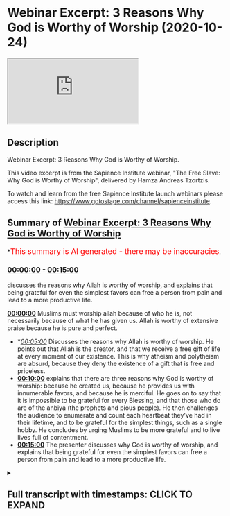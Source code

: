 # Webinar Excerpt: 3 Reasons Why God is Worthy of Worship (2020-10-24)

<iframe loading='lazy' src='https://www.youtube.com/embed/HwQT_21tM18'></iframe>

## Description

Webinar Excerpt: 3 Reasons Why God is Worthy of Worship.

This video excerpt is from the Sapience Institute webinar, "The Free Slave: Why God is Worthy of Worship", delivered by Hamza Andreas Tzortzis.

To watch and learn from the free Sapience Institute launch webinars please access this link: https://www.gotostage.com/channel/sapienceinstitute.

## Summary of [Webinar Excerpt: 3 Reasons Why God is Worthy of Worship](https://www.youtube.com/watch?v=HwQT_21tM18)


*<span style="color:red; font-size:125%">This summary is AI generated - there may be inaccuracies</span>.

### [00:00:00](https://www.youtube.com/watch?v=HwQT_21tM18&t=0) - [00:15:00](https://www.youtube.com/watch?v=HwQT_21tM18&t=900)

 discusses the reasons why Allah is worthy of worship, and explains that being grateful for even the simplest favors can free a person from pain and lead to a more productive life.

**[00:00:00](https://www.youtube.com/watch?v=HwQT_21tM18&t=0)** Muslims must worship allah because of who he is, not necessarily because of what he has given us. Allah is worthy of extensive praise because he is pure and perfect.
* **[00:05:00](https://www.youtube.com/watch?v=HwQT_21tM18&t=300)* Discusses the reasons why Allah is worthy of worship. He points out that Allah is the creator, and that we receive a free gift of life at every moment of our existence. This is why atheism and polytheism are absurd, because they deny the existence of a gift that is free and priceless.
* **[00:10:00](https://www.youtube.com/watch?v=HwQT_21tM18&t=600)** explains that there are three reasons why God is worthy of worship: because he created us, because he provides us with innumerable favors, and because he is merciful. He goes on to say that it is impossible to be grateful for every Blessing, and that those who do are of the anbiya (the prophets and pious people). He then challenges the audience to enumerate and count each heartbeat they've had in their lifetime, and to be grateful for the simplest things, such as a single hobby. He concludes by urging Muslims to be more grateful and to live lives full of contentment.
* **[00:15:00](https://www.youtube.com/watch?v=HwQT_21tM18&t=900)** The presenter discusses why God is worthy of worship, and explains that being grateful for even the simplest favors can free a person from pain and lead to a more productive life.

<details><summary><h2>Full transcript with timestamps: CLICK TO EXPAND</h2></summary>

[0:00:05](https://youtu.be/HwQT_21tM18?t=5) we are here to  
[0:00:07](https://youtu.be/HwQT_21tM18?t=7) worship allah subhana wa  
[0:00:10](https://youtu.be/HwQT_21tM18?t=10) and we need to really  
[0:00:13](https://youtu.be/HwQT_21tM18?t=13) create a narrative in the dawah in  
[0:00:15](https://youtu.be/HwQT_21tM18?t=15) sharing islam  
[0:00:17](https://youtu.be/HwQT_21tM18?t=17) and not just focus on all the other the  
[0:00:19](https://youtu.be/HwQT_21tM18?t=19) other topics that we're talking about  
[0:00:20](https://youtu.be/HwQT_21tM18?t=20) which are very important of course  
[0:00:22](https://youtu.be/HwQT_21tM18?t=22) but to put a central focus on why allah  
[0:00:25](https://youtu.be/HwQT_21tM18?t=25) is worthy of worship because this was  
[0:00:27](https://youtu.be/HwQT_21tM18?t=27) the central focus  
[0:00:28](https://youtu.be/HwQT_21tM18?t=28) of the nbr of the best people have  
[0:00:31](https://youtu.be/HwQT_21tM18?t=31) walked this planet which are the  
[0:00:32](https://youtu.be/HwQT_21tM18?t=32) prophets of allah  
[0:00:34](https://youtu.be/HwQT_21tM18?t=34) so the first point  
[0:00:38](https://youtu.be/HwQT_21tM18?t=38) how we're going to answer the question  
[0:00:39](https://youtu.be/HwQT_21tM18?t=39) why worship god why is allah worthy of  
[0:00:41](https://youtu.be/HwQT_21tM18?t=41) worship  
[0:00:42](https://youtu.be/HwQT_21tM18?t=42) well let's begin with the first point  
[0:00:45](https://youtu.be/HwQT_21tM18?t=45) so we must worship allah by virtue of  
[0:00:48](https://youtu.be/HwQT_21tM18?t=48) who he is by virtue of his existence  
[0:00:50](https://youtu.be/HwQT_21tM18?t=50) which basically means  
[0:00:52](https://youtu.be/HwQT_21tM18?t=52) we must worship allah because of who  
[0:00:55](https://youtu.be/HwQT_21tM18?t=55) he is as allah makes it very clear in  
[0:00:58](https://youtu.be/HwQT_21tM18?t=58) the quran in chapter 20 verse 14  
[0:01:00](https://youtu.be/HwQT_21tM18?t=60) indeed i am god i am allah there is no  
[0:01:03](https://youtu.be/HwQT_21tM18?t=63) deity except me  
[0:01:04](https://youtu.be/HwQT_21tM18?t=64) so worship me and establish prayer for  
[0:01:07](https://youtu.be/HwQT_21tM18?t=67) my remembrance so there is no deity  
[0:01:09](https://youtu.be/HwQT_21tM18?t=69) worthy of worship except allah  
[0:01:12](https://youtu.be/HwQT_21tM18?t=72) so when we say allah is worthy of  
[0:01:15](https://youtu.be/HwQT_21tM18?t=75) worship  
[0:01:16](https://youtu.be/HwQT_21tM18?t=76) because of who he is allah is worthy of  
[0:01:18](https://youtu.be/HwQT_21tM18?t=78) worship by virtue of who he is  
[0:01:21](https://youtu.be/HwQT_21tM18?t=81) what does this really mean well let me  
[0:01:22](https://youtu.be/HwQT_21tM18?t=82) give you some thought experiments for  
[0:01:24](https://youtu.be/HwQT_21tM18?t=84) you to focus on  
[0:01:26](https://youtu.be/HwQT_21tM18?t=86) i want you to reflect on the concept of  
[0:01:29](https://youtu.be/HwQT_21tM18?t=89) praising other people  
[0:01:31](https://youtu.be/HwQT_21tM18?t=91) now we praise other people because of by  
[0:01:34](https://youtu.be/HwQT_21tM18?t=94) virtue of  
[0:01:35](https://youtu.be/HwQT_21tM18?t=95) their attributes okay take for example  
[0:01:39](https://youtu.be/HwQT_21tM18?t=99) if people like football or soccer they  
[0:01:42](https://youtu.be/HwQT_21tM18?t=102) may support a football team and they  
[0:01:45](https://youtu.be/HwQT_21tM18?t=105) might support the likes of  
[0:01:46](https://youtu.be/HwQT_21tM18?t=106) messi or ronaldo and if they're  
[0:01:50](https://youtu.be/HwQT_21tM18?t=110) fans of messi and ronaldo when they  
[0:01:54](https://youtu.be/HwQT_21tM18?t=114) when they see messier ronaldo score a  
[0:01:56](https://youtu.be/HwQT_21tM18?t=116) goal  
[0:01:57](https://youtu.be/HwQT_21tM18?t=117) they go crazy right like wow that's  
[0:01:59](https://youtu.be/HwQT_21tM18?t=119) amazing  
[0:02:00](https://youtu.be/HwQT_21tM18?t=120) that's what a great skill what a great  
[0:02:02](https://youtu.be/HwQT_21tM18?t=122) goal right  
[0:02:03](https://youtu.be/HwQT_21tM18?t=123) so what that is that's a form of praise  
[0:02:06](https://youtu.be/HwQT_21tM18?t=126) and the reason we're praising  
[0:02:08](https://youtu.be/HwQT_21tM18?t=128) messi and ronaldo is because of by  
[0:02:11](https://youtu.be/HwQT_21tM18?t=131) virtue of  
[0:02:12](https://youtu.be/HwQT_21tM18?t=132) their sporting skills their football  
[0:02:14](https://youtu.be/HwQT_21tM18?t=134) skills  
[0:02:15](https://youtu.be/HwQT_21tM18?t=135) their athletic attributes okay now  
[0:02:18](https://youtu.be/HwQT_21tM18?t=138) some of you might like mixed martial  
[0:02:20](https://youtu.be/HwQT_21tM18?t=140) arts you might like for example  
[0:02:22](https://youtu.be/HwQT_21tM18?t=142) the eagle khabib and when you when you  
[0:02:25](https://youtu.be/HwQT_21tM18?t=145) see  
[0:02:26](https://youtu.be/HwQT_21tM18?t=146) habib you know grounding and pounding  
[0:02:28](https://youtu.be/HwQT_21tM18?t=148) and you see khabib  
[0:02:30](https://youtu.be/HwQT_21tM18?t=150) getting people to tap out you go crazy  
[0:02:32](https://youtu.be/HwQT_21tM18?t=152) like wow you know when he basically  
[0:02:34](https://youtu.be/HwQT_21tM18?t=154) tapped out  
[0:02:35](https://youtu.be/HwQT_21tM18?t=155) the chicken mcgregor you see he  
[0:02:38](https://youtu.be/HwQT_21tM18?t=158) he tapped out and era went berserk and  
[0:02:41](https://youtu.be/HwQT_21tM18?t=161) you were like wow he's such an amazing  
[0:02:43](https://youtu.be/HwQT_21tM18?t=163) martial artist  
[0:02:45](https://youtu.be/HwQT_21tM18?t=165) why did you praise habib in that way you  
[0:02:47](https://youtu.be/HwQT_21tM18?t=167) praised him by virtue of because of  
[0:02:51](https://youtu.be/HwQT_21tM18?t=171) his his wrestling attributes  
[0:02:55](https://youtu.be/HwQT_21tM18?t=175) okay maybe this doesn't suit you maybe  
[0:02:57](https://youtu.be/HwQT_21tM18?t=177) you're more of a poet  
[0:02:58](https://youtu.be/HwQT_21tM18?t=178) maybe you like poetry so when you listen  
[0:03:00](https://youtu.be/HwQT_21tM18?t=180) to  
[0:03:01](https://youtu.be/HwQT_21tM18?t=181) the poet of the east iqbal and you hear  
[0:03:04](https://youtu.be/HwQT_21tM18?t=184) some of his poetry when he says  
[0:03:06](https://youtu.be/HwQT_21tM18?t=186) this one sajdah this one prostration  
[0:03:09](https://youtu.be/HwQT_21tM18?t=189) that you find so difficult  
[0:03:10](https://youtu.be/HwQT_21tM18?t=190) frees you from a thousand prostrations  
[0:03:13](https://youtu.be/HwQT_21tM18?t=193) when you hear that poem and you read  
[0:03:15](https://youtu.be/HwQT_21tM18?t=195) that poem you're like wow wow wow that's  
[0:03:16](https://youtu.be/HwQT_21tM18?t=196) so amazing and deep you give him praise  
[0:03:19](https://youtu.be/HwQT_21tM18?t=199) by virtue of because of his poetic skin  
[0:03:22](https://youtu.be/HwQT_21tM18?t=202) and attributes  
[0:03:23](https://youtu.be/HwQT_21tM18?t=203) now you might like nasheeds right maybe  
[0:03:26](https://youtu.be/HwQT_21tM18?t=206) i don't know who's a famous nasheed  
[0:03:27](https://youtu.be/HwQT_21tM18?t=207) singer  
[0:03:28](https://youtu.be/HwQT_21tM18?t=208) um i don't know just one should come to  
[0:03:32](https://youtu.be/HwQT_21tM18?t=212) mind  
[0:03:32](https://youtu.be/HwQT_21tM18?t=212) you might like you might like a  
[0:03:34](https://youtu.be/HwQT_21tM18?t=214) particular nasheed  
[0:03:36](https://youtu.be/HwQT_21tM18?t=216) uh whether it's sami yusuf or omar issa  
[0:03:39](https://youtu.be/HwQT_21tM18?t=219) or some spoken word artist like  
[0:03:43](https://youtu.be/HwQT_21tM18?t=223) muslim bilal ashley you know you hear  
[0:03:46](https://youtu.be/HwQT_21tM18?t=226) some of the words you're like wow that's  
[0:03:48](https://youtu.be/HwQT_21tM18?t=228) so deep  
[0:03:49](https://youtu.be/HwQT_21tM18?t=229) now the reason you praise them in that  
[0:03:51](https://youtu.be/HwQT_21tM18?t=231) way because you praise them because of  
[0:03:53](https://youtu.be/HwQT_21tM18?t=233) by virtue of  
[0:03:54](https://youtu.be/HwQT_21tM18?t=234) the poetic or singing attributes okay  
[0:03:58](https://youtu.be/HwQT_21tM18?t=238) you do this all the time now  
[0:04:02](https://youtu.be/HwQT_21tM18?t=242) isn't it interesting that we are  
[0:04:04](https://youtu.be/HwQT_21tM18?t=244) compelled to give  
[0:04:05](https://youtu.be/HwQT_21tM18?t=245) praise to these things and these people  
[0:04:08](https://youtu.be/HwQT_21tM18?t=248) because of their attributes  
[0:04:10](https://youtu.be/HwQT_21tM18?t=250) even though the attributes don't  
[0:04:12](https://youtu.be/HwQT_21tM18?t=252) directly benefit us in any way  
[0:04:14](https://youtu.be/HwQT_21tM18?t=254) and even those these attributes are  
[0:04:16](https://youtu.be/HwQT_21tM18?t=256) limited and flawed because nobody is  
[0:04:18](https://youtu.be/HwQT_21tM18?t=258) perfect  
[0:04:19](https://youtu.be/HwQT_21tM18?t=259) isn't it interesting that we give some  
[0:04:21](https://youtu.be/HwQT_21tM18?t=261) form of praise to these things  
[0:04:23](https://youtu.be/HwQT_21tM18?t=263) so by greater reason what kind of  
[0:04:26](https://youtu.be/HwQT_21tM18?t=266) extensive praise must we give allah  
[0:04:27](https://youtu.be/HwQT_21tM18?t=267) subhanahu wa  
[0:04:29](https://youtu.be/HwQT_21tM18?t=269) whose names and attributes are to the  
[0:04:31](https://youtu.be/HwQT_21tM18?t=271) highest degree possible  
[0:04:32](https://youtu.be/HwQT_21tM18?t=272) they are pure and perfect with no  
[0:04:34](https://youtu.be/HwQT_21tM18?t=274) deficiency and flow  
[0:04:36](https://youtu.be/HwQT_21tM18?t=276) and we give allah praise because of who  
[0:04:39](https://youtu.be/HwQT_21tM18?t=279) he is and not necessarily how he's  
[0:04:41](https://youtu.be/HwQT_21tM18?t=281) decided to express his names and  
[0:04:43](https://youtu.be/HwQT_21tM18?t=283) attributes in our lives  
[0:04:44](https://youtu.be/HwQT_21tM18?t=284) right so this shows that allah is worthy  
[0:04:49](https://youtu.be/HwQT_21tM18?t=289) of worship because of who he is or not  
[0:04:50](https://youtu.be/HwQT_21tM18?t=290) because of what he's given us  
[0:04:52](https://youtu.be/HwQT_21tM18?t=292) allah is worthy of worship because he is  
[0:04:54](https://youtu.be/HwQT_21tM18?t=294) worthy of worship allah is worthy of  
[0:04:56](https://youtu.be/HwQT_21tM18?t=296) worship because of who he is  
[0:04:57](https://youtu.be/HwQT_21tM18?t=297) allah is worthy of extensive praise by  
[0:05:00](https://youtu.be/HwQT_21tM18?t=300) virtue of because of his names and  
[0:05:02](https://youtu.be/HwQT_21tM18?t=302) attributes  
[0:05:03](https://youtu.be/HwQT_21tM18?t=303) that are perfect because if you can  
[0:05:05](https://youtu.be/HwQT_21tM18?t=305) praise other  
[0:05:09](https://youtu.be/HwQT_21tM18?t=309) limited and people and deficient  
[0:05:10](https://youtu.be/HwQT_21tM18?t=310) attributes and they don't directly  
[0:05:12](https://youtu.be/HwQT_21tM18?t=312) benefit us in any way then what does it  
[0:05:14](https://youtu.be/HwQT_21tM18?t=314) mean about praising allah  
[0:05:16](https://youtu.be/HwQT_21tM18?t=316) and praise brothers and sisters and  
[0:05:18](https://youtu.be/HwQT_21tM18?t=318) friends is a form of worship  
[0:05:20](https://youtu.be/HwQT_21tM18?t=320) as we know in um kitab the mother of the  
[0:05:23](https://youtu.be/HwQT_21tM18?t=323) quran  
[0:05:24](https://youtu.be/HwQT_21tM18?t=324) the mother of the book surah al-fatiha  
[0:05:26](https://youtu.be/HwQT_21tM18?t=326) which summarizes the quran which is a  
[0:05:28](https://youtu.be/HwQT_21tM18?t=328) summary of tawheed  
[0:05:29](https://youtu.be/HwQT_21tM18?t=329) the first verse says  
[0:05:33](https://youtu.be/HwQT_21tM18?t=333) all perfect praise and gratitude belongs  
[0:05:36](https://youtu.be/HwQT_21tM18?t=336) to allah so  
[0:05:38](https://youtu.be/HwQT_21tM18?t=338) you know this just makes so much sense  
[0:05:40](https://youtu.be/HwQT_21tM18?t=340) allah is worthy of worship because of  
[0:05:41](https://youtu.be/HwQT_21tM18?t=341) who he is and not necessarily how he's  
[0:05:43](https://youtu.be/HwQT_21tM18?t=343) decided  
[0:05:44](https://youtu.be/HwQT_21tM18?t=344) to manifest any of his bounties in our  
[0:05:46](https://youtu.be/HwQT_21tM18?t=346) life and this is why we need to move  
[0:05:48](https://youtu.be/HwQT_21tM18?t=348) away from a transactional  
[0:05:50](https://youtu.be/HwQT_21tM18?t=350) relation with allah many muslims have a  
[0:05:54](https://youtu.be/HwQT_21tM18?t=354) disgusting sorry for the use of heavy  
[0:05:57](https://youtu.be/HwQT_21tM18?t=357) language  
[0:05:58](https://youtu.be/HwQT_21tM18?t=358) but a disgraceful relationship with  
[0:06:01](https://youtu.be/HwQT_21tM18?t=361) allah subhanallah  
[0:06:02](https://youtu.be/HwQT_21tM18?t=362) ta'ala may not protect us from such i  
[0:06:05](https://youtu.be/HwQT_21tM18?t=365) would even say it's like a hidden form  
[0:06:06](https://youtu.be/HwQT_21tM18?t=366) of shirk  
[0:06:07](https://youtu.be/HwQT_21tM18?t=367) we have a peer-to-peer type of  
[0:06:11](https://youtu.be/HwQT_21tM18?t=371) transactional relation with allah as if  
[0:06:13](https://youtu.be/HwQT_21tM18?t=373) we're both  
[0:06:14](https://youtu.be/HwQT_21tM18?t=374) on the same level we're both business  
[0:06:16](https://youtu.be/HwQT_21tM18?t=376) partners now  
[0:06:18](https://youtu.be/HwQT_21tM18?t=378) for example he gives us a bit of life  
[0:06:20](https://youtu.be/HwQT_21tM18?t=380) and a bit of wife  
[0:06:21](https://youtu.be/HwQT_21tM18?t=381) and a bit of kids and a bit of wealth  
[0:06:24](https://youtu.be/HwQT_21tM18?t=384) and all of these things  
[0:06:26](https://youtu.be/HwQT_21tM18?t=386) and we give him some prayers in return  
[0:06:29](https://youtu.be/HwQT_21tM18?t=389) this is what you call a transactional  
[0:06:31](https://youtu.be/HwQT_21tM18?t=391) relationship  
[0:06:32](https://youtu.be/HwQT_21tM18?t=392) this is not the type of relationship a  
[0:06:34](https://youtu.be/HwQT_21tM18?t=394) muslim should have with allah subhanahu  
[0:06:35](https://youtu.be/HwQT_21tM18?t=395) wa ta'ala allah is worthy of worship  
[0:06:38](https://youtu.be/HwQT_21tM18?t=398) because of who he is and not how he's  
[0:06:40](https://youtu.be/HwQT_21tM18?t=400) decided to  
[0:06:41](https://youtu.be/HwQT_21tM18?t=401) give you any bounties yes allah is  
[0:06:44](https://youtu.be/HwQT_21tM18?t=404) worthy of gratitude which is  
[0:06:46](https://youtu.be/HwQT_21tM18?t=406) also a form of worship because of these  
[0:06:48](https://youtu.be/HwQT_21tM18?t=408) bounties  
[0:06:49](https://youtu.be/HwQT_21tM18?t=409) but primarily we shouldn't think it's  
[0:06:51](https://youtu.be/HwQT_21tM18?t=411) just a transactional relationship  
[0:06:53](https://youtu.be/HwQT_21tM18?t=413) you shouldn't think the only reason i  
[0:06:55](https://youtu.be/HwQT_21tM18?t=415) worship allah is because he's  
[0:06:57](https://youtu.be/HwQT_21tM18?t=417) given me some life and some some  
[0:07:00](https://youtu.be/HwQT_21tM18?t=420) wealth and a wife and kids in a car no  
[0:07:03](https://youtu.be/HwQT_21tM18?t=423) this is wrong in actual fact these are  
[0:07:05](https://youtu.be/HwQT_21tM18?t=425) bonuses which we're going to discuss a  
[0:07:07](https://youtu.be/HwQT_21tM18?t=427) little bit later  
[0:07:09](https://youtu.be/HwQT_21tM18?t=429) we should not have this transaction  
[0:07:10](https://youtu.be/HwQT_21tM18?t=430) relationship because a muslim must know  
[0:07:13](https://youtu.be/HwQT_21tM18?t=433) but allah is worthy of worship even if  
[0:07:15](https://youtu.be/HwQT_21tM18?t=435) they didn't exist  
[0:07:17](https://youtu.be/HwQT_21tM18?t=437) if the whole universe were to not exist  
[0:07:21](https://youtu.be/HwQT_21tM18?t=441) allah is still worthy of worship  
[0:07:22](https://youtu.be/HwQT_21tM18?t=442) if the whole universe were to disobey  
[0:07:24](https://youtu.be/HwQT_21tM18?t=444) allah and worship something else allah  
[0:07:26](https://youtu.be/HwQT_21tM18?t=446) is still worthy of worship it wouldn't  
[0:07:27](https://youtu.be/HwQT_21tM18?t=447) decrease in his bounty or majesty  
[0:07:29](https://youtu.be/HwQT_21tM18?t=449) if the whole universe were to worship  
[0:07:31](https://youtu.be/HwQT_21tM18?t=451) allah and everything within it  
[0:07:32](https://youtu.be/HwQT_21tM18?t=452) would worship allah it doesn't it  
[0:07:35](https://youtu.be/HwQT_21tM18?t=455) wouldn't increase his bounty or majesty  
[0:07:37](https://youtu.be/HwQT_21tM18?t=457) such as allah subhanahu wa so allah  
[0:07:40](https://youtu.be/HwQT_21tM18?t=460) is worthy of worship by virtue because  
[0:07:42](https://youtu.be/HwQT_21tM18?t=462) of who he is  
[0:07:44](https://youtu.be/HwQT_21tM18?t=464) second point allah is worthy of worship  
[0:07:47](https://youtu.be/HwQT_21tM18?t=467) because he is al-khaliq he is the  
[0:07:49](https://youtu.be/HwQT_21tM18?t=469) creator  
[0:07:50](https://youtu.be/HwQT_21tM18?t=470) he created us and sustains everything  
[0:07:52](https://youtu.be/HwQT_21tM18?t=472) allah makes us clear in the quran in  
[0:07:54](https://youtu.be/HwQT_21tM18?t=474) chapter 35 verse 3  
[0:07:56](https://youtu.be/HwQT_21tM18?t=476) allah says all mankind remember the  
[0:07:58](https://youtu.be/HwQT_21tM18?t=478) favor of allah upon you  
[0:08:00](https://youtu.be/HwQT_21tM18?t=480) is there any creator other than allah  
[0:08:03](https://youtu.be/HwQT_21tM18?t=483) who provides for you from the heaven and  
[0:08:04](https://youtu.be/HwQT_21tM18?t=484) the earth  
[0:08:05](https://youtu.be/HwQT_21tM18?t=485) there is no deity except him so how are  
[0:08:08](https://youtu.be/HwQT_21tM18?t=488) you  
[0:08:09](https://youtu.be/HwQT_21tM18?t=489) deluded now we have to understand and i  
[0:08:12](https://youtu.be/HwQT_21tM18?t=492) mentioned this yesterday  
[0:08:13](https://youtu.be/HwQT_21tM18?t=493) allah is the creator therefore he  
[0:08:17](https://youtu.be/HwQT_21tM18?t=497) gives us something in our lives that is  
[0:08:20](https://youtu.be/HwQT_21tM18?t=500) free  
[0:08:20](https://youtu.be/HwQT_21tM18?t=500) that is priceless that he gives to us at  
[0:08:23](https://youtu.be/HwQT_21tM18?t=503) every conscious moment  
[0:08:24](https://youtu.be/HwQT_21tM18?t=504) that we don't earn own or deserve and  
[0:08:27](https://youtu.be/HwQT_21tM18?t=507) what is this thing  
[0:08:28](https://youtu.be/HwQT_21tM18?t=508) it's every moment of our existence we  
[0:08:31](https://youtu.be/HwQT_21tM18?t=511) receive  
[0:08:31](https://youtu.be/HwQT_21tM18?t=511) every moment our existence and we know  
[0:08:33](https://youtu.be/HwQT_21tM18?t=513) it's priceless  
[0:08:34](https://youtu.be/HwQT_21tM18?t=514) because if i said that you had 10  
[0:08:36](https://youtu.be/HwQT_21tM18?t=516) minutes left to live  
[0:08:38](https://youtu.be/HwQT_21tM18?t=518) but in order to get another another 10  
[0:08:40](https://youtu.be/HwQT_21tM18?t=520) years you have to give me all of your  
[0:08:42](https://youtu.be/HwQT_21tM18?t=522) wealth you will throw all of  
[0:08:43](https://youtu.be/HwQT_21tM18?t=523) your wealth at me such as the priceless  
[0:08:45](https://youtu.be/HwQT_21tM18?t=525) nature of  
[0:08:47](https://youtu.be/HwQT_21tM18?t=527) life and allah gives it to us for free  
[0:08:50](https://youtu.be/HwQT_21tM18?t=530) and we don't necessarily earn own or  
[0:08:52](https://youtu.be/HwQT_21tM18?t=532) deserve it we can't  
[0:08:54](https://youtu.be/HwQT_21tM18?t=534) even create a fly even if we were to  
[0:08:56](https://youtu.be/HwQT_21tM18?t=536) come together to do so  
[0:08:57](https://youtu.be/HwQT_21tM18?t=537) so from this point of view if allah  
[0:08:59](https://youtu.be/HwQT_21tM18?t=539) gives us something priceless that is  
[0:09:01](https://youtu.be/HwQT_21tM18?t=541) free  
[0:09:02](https://youtu.be/HwQT_21tM18?t=542) at every moment of our existence how  
[0:09:04](https://youtu.be/HwQT_21tM18?t=544) should it make us feel  
[0:09:05](https://youtu.be/HwQT_21tM18?t=545) what should it evoke it should evoke  
[0:09:08](https://youtu.be/HwQT_21tM18?t=548) extreme ultimate gratitude  
[0:09:10](https://youtu.be/HwQT_21tM18?t=550) to allah and even if you don't have a  
[0:09:14](https://youtu.be/HwQT_21tM18?t=554) great life  
[0:09:14](https://youtu.be/HwQT_21tM18?t=554) you should be extremely grateful because  
[0:09:17](https://youtu.be/HwQT_21tM18?t=557) it's even the mere potential  
[0:09:19](https://youtu.be/HwQT_21tM18?t=559) of existing and this is why it's very  
[0:09:23](https://youtu.be/HwQT_21tM18?t=563) important that allah is worthy of  
[0:09:25](https://youtu.be/HwQT_21tM18?t=565) ultimate gratitude which is a form of  
[0:09:27](https://youtu.be/HwQT_21tM18?t=567) worship because allah created us and he  
[0:09:30](https://youtu.be/HwQT_21tM18?t=570) gives us  
[0:09:31](https://youtu.be/HwQT_21tM18?t=571) for free a priceless gift which is the  
[0:09:34](https://youtu.be/HwQT_21tM18?t=574) gift of life  
[0:09:35](https://youtu.be/HwQT_21tM18?t=575) every conscious moment of our existence  
[0:09:37](https://youtu.be/HwQT_21tM18?t=577) that we don't earn own or deserve  
[0:09:39](https://youtu.be/HwQT_21tM18?t=579) this is why we shouldn't be like those  
[0:09:41](https://youtu.be/HwQT_21tM18?t=581) people who receive a priceless gift  
[0:09:43](https://youtu.be/HwQT_21tM18?t=583) at every moment that we don't earn owner  
[0:09:47](https://youtu.be/HwQT_21tM18?t=587) deserve and then we end up  
[0:09:48](https://youtu.be/HwQT_21tM18?t=588) thinking the gift and not the one who  
[0:09:50](https://youtu.be/HwQT_21tM18?t=590) gave it to us  
[0:09:51](https://youtu.be/HwQT_21tM18?t=591) okay and this is why atheism and  
[0:09:54](https://youtu.be/HwQT_21tM18?t=594) and polytheism is absurd  
[0:09:56](https://youtu.be/HwQT_21tM18?t=596) it's existentially absurd because  
[0:09:58](https://youtu.be/HwQT_21tM18?t=598) there's so much to be grateful for  
[0:10:00](https://youtu.be/HwQT_21tM18?t=600) but they don't know who to be grateful  
[0:10:01](https://youtu.be/HwQT_21tM18?t=601) to right  
[0:10:03](https://youtu.be/HwQT_21tM18?t=603) it's it's an absurdity so allah is  
[0:10:06](https://youtu.be/HwQT_21tM18?t=606) worthy of worship  
[0:10:07](https://youtu.be/HwQT_21tM18?t=607) because he created us he deserves  
[0:10:09](https://youtu.be/HwQT_21tM18?t=609) ultimate gratitude because of the  
[0:10:11](https://youtu.be/HwQT_21tM18?t=611) reasons we just mentioned  
[0:10:12](https://youtu.be/HwQT_21tM18?t=612) number three allah is worthy of worship  
[0:10:15](https://youtu.be/HwQT_21tM18?t=615) because he provides us with innumerable  
[0:10:17](https://youtu.be/HwQT_21tM18?t=617) favors  
[0:10:18](https://youtu.be/HwQT_21tM18?t=618) favors that we cannot enumerate allah  
[0:10:20](https://youtu.be/HwQT_21tM18?t=620) says in the quran  
[0:10:21](https://youtu.be/HwQT_21tM18?t=621) in chapter 14 verse 34 and if you should  
[0:10:25](https://youtu.be/HwQT_21tM18?t=625) try to count the favors of allah  
[0:10:27](https://youtu.be/HwQT_21tM18?t=627) you could not enumerate them meaning you  
[0:10:29](https://youtu.be/HwQT_21tM18?t=629) cannot count them individually  
[0:10:30](https://youtu.be/HwQT_21tM18?t=630) indeed mankind is generally generally  
[0:10:33](https://youtu.be/HwQT_21tM18?t=633) most unjust and ungrateful  
[0:10:35](https://youtu.be/HwQT_21tM18?t=635) now this now i wanted to find an example  
[0:10:38](https://youtu.be/HwQT_21tM18?t=638) to  
[0:10:38](https://youtu.be/HwQT_21tM18?t=638) show that we can't count the blessings  
[0:10:42](https://youtu.be/HwQT_21tM18?t=642) of allah  
[0:10:42](https://youtu.be/HwQT_21tM18?t=642) and this is so true and we can't be  
[0:10:44](https://youtu.be/HwQT_21tM18?t=644) grateful for the blessings of allah in  
[0:10:46](https://youtu.be/HwQT_21tM18?t=646) actual fact in this particular verse i  
[0:10:48](https://youtu.be/HwQT_21tM18?t=648) believe  
[0:10:48](https://youtu.be/HwQT_21tM18?t=648) when allah mentions the favors of allah  
[0:10:50](https://youtu.be/HwQT_21tM18?t=650) it's in the singular the favor of allah  
[0:10:54](https://youtu.be/HwQT_21tM18?t=654) and this is like almost like a  
[0:10:55](https://youtu.be/HwQT_21tM18?t=655) linguistic strategy to humiliate us  
[0:10:57](https://youtu.be/HwQT_21tM18?t=657) not in in a nasty way but in a good way  
[0:11:00](https://youtu.be/HwQT_21tM18?t=660) to humble us to make us realize  
[0:11:02](https://youtu.be/HwQT_21tM18?t=662) forget blessings i can't even count one  
[0:11:04](https://youtu.be/HwQT_21tM18?t=664) blessing i can't even be grateful for  
[0:11:06](https://youtu.be/HwQT_21tM18?t=666) one blessing  
[0:11:06](https://youtu.be/HwQT_21tM18?t=666) so let me give you an example what is  
[0:11:08](https://youtu.be/HwQT_21tM18?t=668) this one blessing for instance  
[0:11:10](https://youtu.be/HwQT_21tM18?t=670) we're taking consideration a single  
[0:11:12](https://youtu.be/HwQT_21tM18?t=672) heartbeat we know if a heartbeat doesn't  
[0:11:15](https://youtu.be/HwQT_21tM18?t=675) if if a heartbeat stop then we don't  
[0:11:17](https://youtu.be/HwQT_21tM18?t=677) have any life anymore  
[0:11:18](https://youtu.be/HwQT_21tM18?t=678) so we mentioned the priceless nature of  
[0:11:20](https://youtu.be/HwQT_21tM18?t=680) life already previously  
[0:11:22](https://youtu.be/HwQT_21tM18?t=682) and our heartbeat is one of the physical  
[0:11:24](https://youtu.be/HwQT_21tM18?t=684) aspar the physical causes that allah  
[0:11:26](https://youtu.be/HwQT_21tM18?t=686) uses to keep us alive  
[0:11:28](https://youtu.be/HwQT_21tM18?t=688) now here's the challenge brothers and  
[0:11:29](https://youtu.be/HwQT_21tM18?t=689) sisters i want you to individually  
[0:11:30](https://youtu.be/HwQT_21tM18?t=690) enumerate and count each heartbeat  
[0:11:32](https://youtu.be/HwQT_21tM18?t=692) you've had in your lifetime  
[0:11:34](https://youtu.be/HwQT_21tM18?t=694) well it's practically impossible because  
[0:11:36](https://youtu.be/HwQT_21tM18?t=696) the for the first two or three years you  
[0:11:37](https://youtu.be/HwQT_21tM18?t=697) have a backlog  
[0:11:38](https://youtu.be/HwQT_21tM18?t=698) because you don't have to count right  
[0:11:41](https://youtu.be/HwQT_21tM18?t=701) when you're sleeping you can't count  
[0:11:42](https://youtu.be/HwQT_21tM18?t=702) so you have a huge backlog you  
[0:11:44](https://youtu.be/HwQT_21tM18?t=704) practically speaking you can never  
[0:11:46](https://youtu.be/HwQT_21tM18?t=706) individually count all the heartbeats  
[0:11:47](https://youtu.be/HwQT_21tM18?t=707) you're going to have in a lifetime  
[0:11:49](https://youtu.be/HwQT_21tM18?t=709) or all the heartbeats you've had thus  
[0:11:50](https://youtu.be/HwQT_21tM18?t=710) far  
[0:11:52](https://youtu.be/HwQT_21tM18?t=712) right now let's shift this a bit now be  
[0:11:55](https://youtu.be/HwQT_21tM18?t=715) individually grateful for each heartbeat  
[0:11:57](https://youtu.be/HwQT_21tM18?t=717) say thank you allah alhamdulillah for  
[0:12:00](https://youtu.be/HwQT_21tM18?t=720) each heart you've had in your lifetime  
[0:12:02](https://youtu.be/HwQT_21tM18?t=722) it's impossible you got too much of a  
[0:12:03](https://youtu.be/HwQT_21tM18?t=723) backlog and if you were able to be  
[0:12:05](https://youtu.be/HwQT_21tM18?t=725) grateful for every single heartbeat  
[0:12:07](https://youtu.be/HwQT_21tM18?t=727) you need to be grateful for the ability  
[0:12:09](https://youtu.be/HwQT_21tM18?t=729) of being grateful for every heartbeat  
[0:12:11](https://youtu.be/HwQT_21tM18?t=731) and therefore you have an infinite  
[0:12:12](https://youtu.be/HwQT_21tM18?t=732) regress of gratitude because you have to  
[0:12:14](https://youtu.be/HwQT_21tM18?t=734) be grateful for the ability to be  
[0:12:15](https://youtu.be/HwQT_21tM18?t=735) grateful  
[0:12:16](https://youtu.be/HwQT_21tM18?t=736) for the ability to be grateful for each  
[0:12:18](https://youtu.be/HwQT_21tM18?t=738) heartbeat and so on and so forth  
[0:12:20](https://youtu.be/HwQT_21tM18?t=740) so the point here is when we take one  
[0:12:22](https://youtu.be/HwQT_21tM18?t=742) small example like the heartbeat  
[0:12:24](https://youtu.be/HwQT_21tM18?t=744) we can't count them individually we  
[0:12:25](https://youtu.be/HwQT_21tM18?t=745) can't be grateful for every single  
[0:12:27](https://youtu.be/HwQT_21tM18?t=747) heartbeat individually  
[0:12:28](https://youtu.be/HwQT_21tM18?t=748) so this is an embarrassing state of  
[0:12:30](https://youtu.be/HwQT_21tM18?t=750) affairs for those people who moan and  
[0:12:31](https://youtu.be/HwQT_21tM18?t=751) groan  
[0:12:32](https://youtu.be/HwQT_21tM18?t=752) right we moan and groan sometimes don't  
[0:12:34](https://youtu.be/HwQT_21tM18?t=754) get me wrong some people you know have a  
[0:12:36](https://youtu.be/HwQT_21tM18?t=756) right to complain  
[0:12:37](https://youtu.be/HwQT_21tM18?t=757) but what i'm trying to say is generally  
[0:12:39](https://youtu.be/HwQT_21tM18?t=759) speaking especially  
[0:12:40](https://youtu.be/HwQT_21tM18?t=760) especially us folk in the in the west we  
[0:12:43](https://youtu.be/HwQT_21tM18?t=763) moan and grown  
[0:12:44](https://youtu.be/HwQT_21tM18?t=764) we're just like you know first world  
[0:12:46](https://youtu.be/HwQT_21tM18?t=766) problems isn't it my internet got down  
[0:12:48](https://youtu.be/HwQT_21tM18?t=768) on my facebook shut down or  
[0:12:50](https://youtu.be/HwQT_21tM18?t=770) you know i don't know uh you know i i  
[0:12:53](https://youtu.be/HwQT_21tM18?t=773) couldn't have three meals a day i only  
[0:12:54](https://youtu.be/HwQT_21tM18?t=774) could have two meals a day  
[0:12:56](https://youtu.be/HwQT_21tM18?t=776) right this is like ridiculous right and  
[0:12:58](https://youtu.be/HwQT_21tM18?t=778) it reminds me of a statement of a  
[0:13:00](https://youtu.be/HwQT_21tM18?t=780) scholar who said that those  
[0:13:01](https://youtu.be/HwQT_21tM18?t=781) he said what do you say about those  
[0:13:02](https://youtu.be/HwQT_21tM18?t=782) people who have one meal a day  
[0:13:05](https://youtu.be/HwQT_21tM18?t=785) he said there of the anbiya what about  
[0:13:07](https://youtu.be/HwQT_21tM18?t=787) those people have two meals a day  
[0:13:09](https://youtu.be/HwQT_21tM18?t=789) they're of the saliheen all right so the  
[0:13:11](https://youtu.be/HwQT_21tM18?t=791) first one is of the prophets the second  
[0:13:13](https://youtu.be/HwQT_21tM18?t=793) one is of the pious people  
[0:13:14](https://youtu.be/HwQT_21tM18?t=794) and then they ask what about those who  
[0:13:15](https://youtu.be/HwQT_21tM18?t=795) have three meals a day and then he  
[0:13:17](https://youtu.be/HwQT_21tM18?t=797) replied and said  
[0:13:18](https://youtu.be/HwQT_21tM18?t=798) build for them a trough because they're  
[0:13:21](https://youtu.be/HwQT_21tM18?t=801) animals yeah  
[0:13:23](https://youtu.be/HwQT_21tM18?t=803) too much food so and another scholar i  
[0:13:26](https://youtu.be/HwQT_21tM18?t=806) believe said  
[0:13:26](https://youtu.be/HwQT_21tM18?t=806) you know have mercy on yourselves you  
[0:13:28](https://youtu.be/HwQT_21tM18?t=808) know your stomach is not a food  
[0:13:30](https://youtu.be/HwQT_21tM18?t=810) plantation  
[0:13:32](https://youtu.be/HwQT_21tM18?t=812) but anyway the point i'm trying to say  
[0:13:33](https://youtu.be/HwQT_21tM18?t=813) is you know we're very ungrateful right  
[0:13:36](https://youtu.be/HwQT_21tM18?t=816) and because we think we should be  
[0:13:37](https://youtu.be/HwQT_21tM18?t=817) grateful for things like a car and a  
[0:13:39](https://youtu.be/HwQT_21tM18?t=819) house and a wife and children no  
[0:13:40](https://youtu.be/HwQT_21tM18?t=820) there are things that we're not awakened  
[0:13:43](https://youtu.be/HwQT_21tM18?t=823) to that we should be grateful for like  
[0:13:45](https://youtu.be/HwQT_21tM18?t=825) basic things like a single hobby that's  
[0:13:47](https://youtu.be/HwQT_21tM18?t=827) why i say to my family anything above a  
[0:13:49](https://youtu.be/HwQT_21tM18?t=829) heartbeat  
[0:13:50](https://youtu.be/HwQT_21tM18?t=830) is a bonus if you really internalize  
[0:13:52](https://youtu.be/HwQT_21tM18?t=832) that concept  
[0:13:54](https://youtu.be/HwQT_21tM18?t=834) really it's gonna be really it's gonna  
[0:13:55](https://youtu.be/HwQT_21tM18?t=835) be quite difficult for you to be upset  
[0:13:57](https://youtu.be/HwQT_21tM18?t=837) it's gonna be quite difficult for you to  
[0:13:59](https://youtu.be/HwQT_21tM18?t=839) uh feel sorry for yourself  
[0:14:01](https://youtu.be/HwQT_21tM18?t=841) it's going to be extremely difficult for  
[0:14:02](https://youtu.be/HwQT_21tM18?t=842) you to moan and groan like you know what  
[0:14:04](https://youtu.be/HwQT_21tM18?t=844) you know especially us born in the 80s  
[0:14:06](https://youtu.be/HwQT_21tM18?t=846) onwards you know we moan and groan about  
[0:14:09](https://youtu.be/HwQT_21tM18?t=849) everything for god's sake people  
[0:14:11](https://youtu.be/HwQT_21tM18?t=851) what's wrong with us i mean honestly  
[0:14:14](https://youtu.be/HwQT_21tM18?t=854) we're a community of  
[0:14:15](https://youtu.be/HwQT_21tM18?t=855) moanas we should be a community of  
[0:14:17](https://youtu.be/HwQT_21tM18?t=857) worshipers  
[0:14:18](https://youtu.be/HwQT_21tM18?t=858) not of moana's we moan about everything  
[0:14:21](https://youtu.be/HwQT_21tM18?t=861) subhanallah  
[0:14:23](https://youtu.be/HwQT_21tM18?t=863) and we we're supposed to be like you  
[0:14:24](https://youtu.be/HwQT_21tM18?t=864) know empowered people that are touched  
[0:14:27](https://youtu.be/HwQT_21tM18?t=867) moved and inspired by revelation  
[0:14:29](https://youtu.be/HwQT_21tM18?t=869) it's as if we haven't picked up the  
[0:14:30](https://youtu.be/HwQT_21tM18?t=870) quran before  
[0:14:32](https://youtu.be/HwQT_21tM18?t=872) well it's like we haven't read the book  
[0:14:34](https://youtu.be/HwQT_21tM18?t=874) of allah then when you read the book of  
[0:14:35](https://youtu.be/HwQT_21tM18?t=875) allah you're going to be happy  
[0:14:38](https://youtu.be/HwQT_21tM18?t=878) right as allah says that he didn't send  
[0:14:40](https://youtu.be/HwQT_21tM18?t=880) this book down to make you sad  
[0:14:42](https://youtu.be/HwQT_21tM18?t=882) talking to the prophet  
[0:14:45](https://youtu.be/HwQT_21tM18?t=885) of this is to make you happy right  
[0:14:48](https://youtu.be/HwQT_21tM18?t=888) and and one way of being happy is to  
[0:14:51](https://youtu.be/HwQT_21tM18?t=891) thank allah because what does allah say  
[0:14:53](https://youtu.be/HwQT_21tM18?t=893) in the quran  
[0:14:54](https://youtu.be/HwQT_21tM18?t=894) if if you if you if you're grateful  
[0:14:56](https://youtu.be/HwQT_21tM18?t=896) allah will give you more to be grateful  
[0:14:58](https://youtu.be/HwQT_21tM18?t=898) for  
[0:14:59](https://youtu.be/HwQT_21tM18?t=899) and you could mirror the meaning if you  
[0:15:00](https://youtu.be/HwQT_21tM18?t=900) moan allah will give you more to moan  
[0:15:02](https://youtu.be/HwQT_21tM18?t=902) about  
[0:15:03](https://youtu.be/HwQT_21tM18?t=903) right allah brothers and sisters we  
[0:15:05](https://youtu.be/HwQT_21tM18?t=905) mourn and you know and this moaning  
[0:15:07](https://youtu.be/HwQT_21tM18?t=907) has really prevented us from really  
[0:15:08](https://youtu.be/HwQT_21tM18?t=908) aspiring and reaching  
[0:15:10](https://youtu.be/HwQT_21tM18?t=910) great heights you know we're very very  
[0:15:12](https://youtu.be/HwQT_21tM18?t=912) petty look at our families sometimes  
[0:15:14](https://youtu.be/HwQT_21tM18?t=914) we're petty about inheritance where  
[0:15:16](https://youtu.be/HwQT_21tM18?t=916) petty about she said this he said that  
[0:15:19](https://youtu.be/HwQT_21tM18?t=919) fulan said this fulani said that we're  
[0:15:21](https://youtu.be/HwQT_21tM18?t=921) pity about  
[0:15:22](https://youtu.be/HwQT_21tM18?t=922) oh he's got better clothes than me we're  
[0:15:24](https://youtu.be/HwQT_21tM18?t=924) pity about oh you know  
[0:15:25](https://youtu.be/HwQT_21tM18?t=925) you know you know so many different  
[0:15:27](https://youtu.be/HwQT_21tM18?t=927) things in in our life  
[0:15:29](https://youtu.be/HwQT_21tM18?t=929) sabana focus on gratitude this this is  
[0:15:31](https://youtu.be/HwQT_21tM18?t=931) this is the approach and the state of  
[0:15:33](https://youtu.be/HwQT_21tM18?t=933) being  
[0:15:33](https://youtu.be/HwQT_21tM18?t=933) of the people of taqwa of the muttaqi  
[0:15:37](https://youtu.be/HwQT_21tM18?t=937) someone who's close to allah wa is god  
[0:15:40](https://youtu.be/HwQT_21tM18?t=940) conscious  
[0:15:40](https://youtu.be/HwQT_21tM18?t=940) they have internalized this aspect of  
[0:15:42](https://youtu.be/HwQT_21tM18?t=942) gratitude well  
[0:15:43](https://youtu.be/HwQT_21tM18?t=943) it will free you wallahi it will free  
[0:15:47](https://youtu.be/HwQT_21tM18?t=947) you  
[0:15:47](https://youtu.be/HwQT_21tM18?t=947) from this pettiness it will free you  
[0:15:49](https://youtu.be/HwQT_21tM18?t=949) from moaning and groaning  
[0:15:51](https://youtu.be/HwQT_21tM18?t=951) it will free you from sadness it would  
[0:15:53](https://youtu.be/HwQT_21tM18?t=953) free you from  
[0:15:54](https://youtu.be/HwQT_21tM18?t=954) pettiness it will free you from slumber  
[0:15:57](https://youtu.be/HwQT_21tM18?t=957) it will free you from all of these kind  
[0:15:59](https://youtu.be/HwQT_21tM18?t=959) of social diseases that prevent you from  
[0:16:01](https://youtu.be/HwQT_21tM18?t=961) becoming the person that you should  
[0:16:02](https://youtu.be/HwQT_21tM18?t=962) become  
[0:16:03](https://youtu.be/HwQT_21tM18?t=963) you know someone who calls to allah  
[0:16:05](https://youtu.be/HwQT_21tM18?t=965) someone who's an intellectual activist  
[0:16:07](https://youtu.be/HwQT_21tM18?t=967) someone who's an academic activist  
[0:16:08](https://youtu.be/HwQT_21tM18?t=968) someone who's proud of their tradition  
[0:16:11](https://youtu.be/HwQT_21tM18?t=971) and shows the light of islam in their  
[0:16:13](https://youtu.be/HwQT_21tM18?t=973) eyes in their face  
[0:16:15](https://youtu.be/HwQT_21tM18?t=975) in their soul in their actions yeah  
[0:16:17](https://youtu.be/HwQT_21tM18?t=977) enough penis wallahi brothers and  
[0:16:18](https://youtu.be/HwQT_21tM18?t=978) sisters you know it's  
[0:16:20](https://youtu.be/HwQT_21tM18?t=980) you know we need a collective  
[0:16:22](https://youtu.be/HwQT_21tM18?t=982) existential slap you know  
[0:16:24](https://youtu.be/HwQT_21tM18?t=984) uh just to wake up because if if we  
[0:16:26](https://youtu.be/HwQT_21tM18?t=986) really internalize the concept of  
[0:16:27](https://youtu.be/HwQT_21tM18?t=987) gratitude  
[0:16:28](https://youtu.be/HwQT_21tM18?t=988) and the fact that we can't be grateful  
[0:16:30](https://youtu.be/HwQT_21tM18?t=990) for even the basic favors  
[0:16:32](https://youtu.be/HwQT_21tM18?t=992) then this should make us extremely  
[0:16:33](https://youtu.be/HwQT_21tM18?t=993) extremely content  
[0:16:35](https://youtu.be/HwQT_21tM18?t=995) and free us from this pain as to move  
[0:16:37](https://youtu.be/HwQT_21tM18?t=997) forward in a very productive way as a  
[0:16:38](https://youtu.be/HwQT_21tM18?t=998) community  
</details>